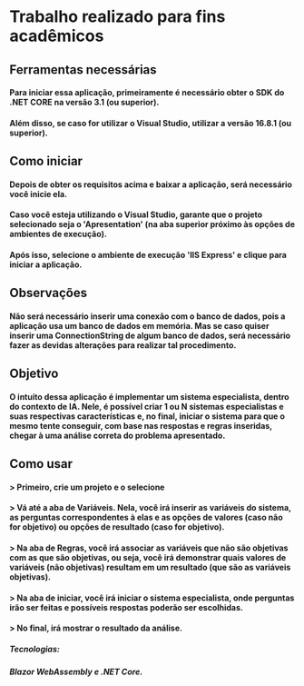 # Trabalho realizado para fins acadêmicos

## Ferramentas necessárias
#### Para iniciar essa aplicação, primeiramente é necessário obter o SDK do .NET CORE na versão 3.1 (ou superior). 
#### Além disso, se caso for utilizar o Visual Studio, utilizar a versão 16.8.1 (ou superior).

## Como iniciar
#### Depois de obter os requisitos acima e baixar a aplicação, será necessário você inicie ela. 
#### Caso você esteja utilizando o Visual Studio, garante que o projeto selecionado seja o 'Apresentation' (na aba superior próximo às opções de ambientes de execução).
#### Após isso, selecione o ambiente de execução 'IIS Express' e clique para iniciar a aplicação. 

## Observações
#### Não será necessário inserir uma conexão com o banco de dados, pois a aplicação usa um banco de dados em memória. Mas se caso quiser inserir uma ConnectionString de algum banco de dados, será necessário fazer as devidas alterações para realizar tal procedimento.

## Objetivo
#### O intuito dessa aplicação é implementar um sistema especialista, dentro do contexto de IA. Nele, é possível criar 1 ou N sistemas especialistas e suas respectivas características e, no final, iniciar o sistema para que o mesmo tente conseguir, com base nas respostas e regras inseridas, chegar à uma análise correta do problema apresentado.

## Como usar
#### > Primeiro, crie um projeto e o selecione
#### > Vá até a aba de Variáveis. Nela, você irá inserir as variáveis do sistema, as perguntas correspondentes à elas e as opções de valores (caso não for objetivo) ou opções de resultado (caso for objetivo).
#### > Na aba de Regras, você irá associar as variáveis que não são objetivas com as que são objetivas, ou seja, você irá demonstrar quais valores de variáveis (não objetivas) resultam em um resultado (que são as variáveis objetivas).
#### > Na aba de iniciar, você irá iniciar o sistema especialista, onde perguntas irão ser feitas e possíveis respostas poderão ser escolhidas.
#### > No final, irá mostrar o resultado da análise.

##### Tecnologias: 
##### Blazor WebAssembly e .NET Core.
